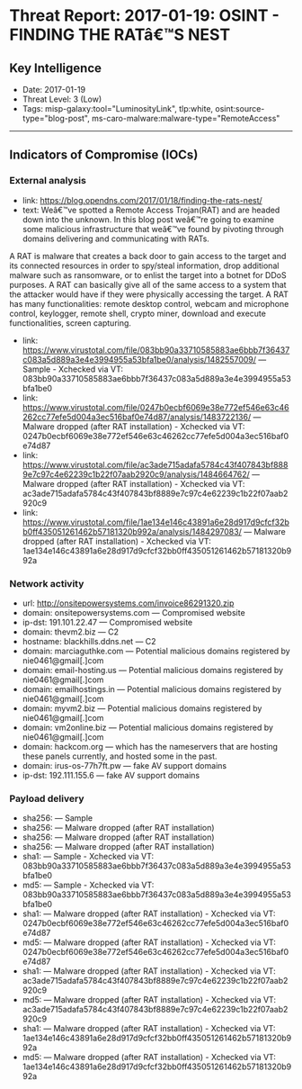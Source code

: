 # Threat Report: 2017-01-19: OSINT - FINDING THE RATâ€™S NEST


## Key Intelligence
* Date: 2017-01-19
* Threat Level: 3 (Low)
* Tags: misp-galaxy:tool="LuminosityLink", tlp:white, osint:source-type="blog-post", ms-caro-malware:malware-type="RemoteAccess"

---

## Indicators of Compromise (IOCs)
### External analysis
* link: https://blog.opendns.com/2017/01/18/finding-the-rats-nest/
* text: Weâ€™ve spotted a Remote Access Trojan(RAT) and are headed down into the unknown. In this blog post weâ€™re going to examine some malicious infrastructure that weâ€™ve found by pivoting through domains delivering and communicating with RATs.

A RAT is malware that creates a back door to gain access to the target and its connected resources in order to spy/steal information, drop additional malware such as ransomware, or to enlist the target into a botnet for DDoS purposes. A RAT can basically give all of the same access to a system that the attacker would have if they were physically accessing the target. A RAT has many functionalities: remote desktop control, webcam and microphone control, keylogger, remote shell, crypto miner, download and execute functionalities, screen capturing.
* link: https://www.virustotal.com/file/083bb90a33710585883ae6bbb7f36437c083a5d889a3e4e3994955a53bfa1be0/analysis/1482557009/ — Sample - Xchecked via VT: 083bb90a33710585883ae6bbb7f36437c083a5d889a3e4e3994955a53bfa1be0
* link: https://www.virustotal.com/file/0247b0ecbf6069e38e772ef546e63c46262cc77efe5d004a3ec516baf0e74d87/analysis/1483722136/ — Malware dropped (after RAT installation) - Xchecked via VT: 0247b0ecbf6069e38e772ef546e63c46262cc77efe5d004a3ec516baf0e74d87
* link: https://www.virustotal.com/file/ac3ade715adafa5784c43f407843bf8889e7c97c4e62239c1b22f07aab2920c9/analysis/1484664762/ — Malware dropped (after RAT installation) - Xchecked via VT: ac3ade715adafa5784c43f407843bf8889e7c97c4e62239c1b22f07aab2920c9
* link: https://www.virustotal.com/file/1ae134e146c43891a6e28d917d9cfcf32bb0ff435051261462b57181320b992a/analysis/1484297083/ — Malware dropped (after RAT installation) - Xchecked via VT: 1ae134e146c43891a6e28d917d9cfcf32bb0ff435051261462b57181320b992a

### Network activity
* url: http://onsitepowersystems.com/invoice86291320.zip
* domain: onsitepowersystems.com — Compromised website
* ip-dst: 191.101.22.47 — Compromised website
* domain: thevm2.biz — C2
* hostname: blackhills.ddns.net — C2
* domain: marciaguthke.com — Potential malicious domains registered by nie0461@gmail[.]com
* domain: email-hosting.us — Potential malicious domains registered by nie0461@gmail[.]com
* domain: emailhostings.in — Potential malicious domains registered by nie0461@gmail[.]com
* domain: myvm2.biz — Potential malicious domains registered by nie0461@gmail[.]com
* domain: vm2online.biz — Potential malicious domains registered by nie0461@gmail[.]com
* domain: hackcom.org — which has the nameservers that are hosting these panels currently, and hosted some in the past.
* domain: irus-os-77h7ft.pw — fake AV support domains
* ip-dst: 192.111.155.6 — fake AV support domains

### Payload delivery
* sha256: <sha256> — Sample
* sha256: <sha256> — Malware dropped (after RAT installation)
* sha256: <sha256> — Malware dropped (after RAT installation)
* sha256: <sha256> — Malware dropped (after RAT installation)
* sha1: <sha1> — Sample - Xchecked via VT: 083bb90a33710585883ae6bbb7f36437c083a5d889a3e4e3994955a53bfa1be0
* md5: <md5> — Sample - Xchecked via VT: 083bb90a33710585883ae6bbb7f36437c083a5d889a3e4e3994955a53bfa1be0
* sha1: <sha1> — Malware dropped (after RAT installation) - Xchecked via VT: 0247b0ecbf6069e38e772ef546e63c46262cc77efe5d004a3ec516baf0e74d87
* md5: <md5> — Malware dropped (after RAT installation) - Xchecked via VT: 0247b0ecbf6069e38e772ef546e63c46262cc77efe5d004a3ec516baf0e74d87
* sha1: <sha1> — Malware dropped (after RAT installation) - Xchecked via VT: ac3ade715adafa5784c43f407843bf8889e7c97c4e62239c1b22f07aab2920c9
* md5: <md5> — Malware dropped (after RAT installation) - Xchecked via VT: ac3ade715adafa5784c43f407843bf8889e7c97c4e62239c1b22f07aab2920c9
* sha1: <sha1> — Malware dropped (after RAT installation) - Xchecked via VT: 1ae134e146c43891a6e28d917d9cfcf32bb0ff435051261462b57181320b992a
* md5: <md5> — Malware dropped (after RAT installation) - Xchecked via VT: 1ae134e146c43891a6e28d917d9cfcf32bb0ff435051261462b57181320b992a
